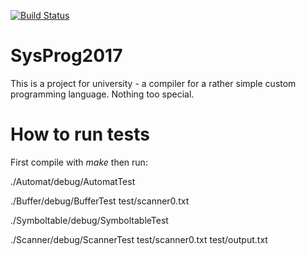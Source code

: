[![Build Status](https://travis-ci.org/SysprogV2/Sysprog2017.svg?branch=master)](https://travis-ci.org/SysprogV2/Sysprog2017)

# SysProg2017
This is a project for university - a compiler for a rather simple custom programming language. Nothing too special.

# How to run tests
First compile with *make* then run:

./Automat/debug/AutomatTest

./Buffer/debug/BufferTest test/scanner0.txt

./Symboltable/debug/SymboltableTest 

./Scanner/debug/ScannerTest test/scanner0.txt test/output.txt